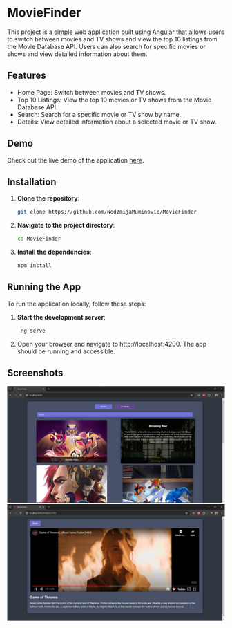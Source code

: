 # MovieFinder
This project is a simple web application built using Angular that allows users to switch between movies and TV shows and view the top 10 listings from the Movie Database API. Users can also search for specific movies or shows and view detailed information about them.

## Features
- Home Page: Switch between movies and TV shows.
- Top 10 Listings: View the top 10 movies or TV shows from the Movie Database API.
- Search: Search for a specific movie or TV show by name.
- Details: View detailed information about a selected movie or TV show.

## Demo
Check out the live demo of the application [here](https://nedzmijamuminovic.github.io/MovieFinder/).

## Installation

1. **Clone the repository**:
   
   ```sh
   git clone https://github.com/NedzmijaMuminovic/MovieFinder
   ```

2. **Navigate to the project directory**:
   
   ```sh
   cd MovieFinder
   ```

3. **Install the dependencies**:
   
   ```sh
   npm install
   ```

## Running the App

To run the application locally, follow these steps:

1. **Start the development server**:
   
   ```sh
    ng serve
   ```

2. Open your browser and navigate to http://localhost:4200. The app should be running and accessible.

## Screenshots
![Screenshot 1](screenshots/1.png)
![Screenshot 2](screenshots/2.png)
